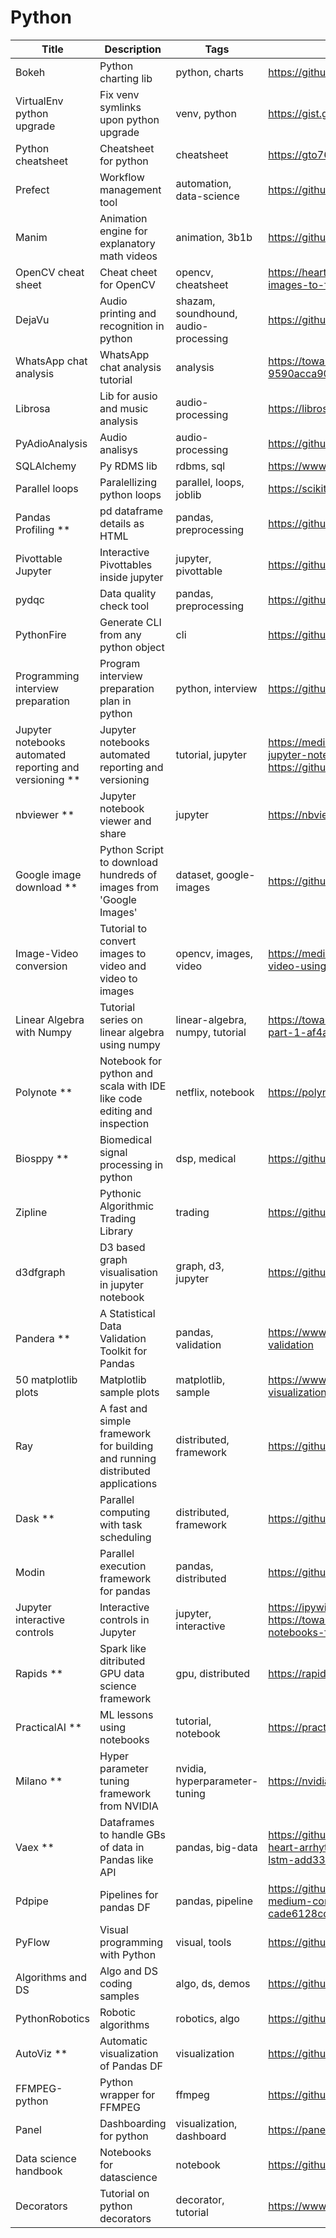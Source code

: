 # Python

Title | Description | Tags | Link
------------ | ------------- | ---------- | --------------
Bokeh | Python charting lib | python, charts | https://github.com/bokeh/bokeh
VirtualEnv python upgrade | Fix venv symlinks upon python upgrade | venv, python | https://gist.github.com/porterjamesj/36051aea629be28bbd6f9f071007b35c
Python cheatsheet | Cheatsheet for python | cheatsheet | https://gto76.github.io/python-cheatsheet/
Prefect | Workflow management tool | automation, data-science | https://github.com/prefecthq/prefect
Manim | Animation engine for explanatory math videos | animation, 3b1b | https://github.com/3b1b/manim
OpenCV cheat sheet | Cheat cheet for OpenCV | opencv, cheatsheet | https://heartbeat.fritz.ai/opencv-python-cheat-sheet-from-importing-images-to-face-detection-52919da36433
DejaVu | Audio printing and recognition in python | shazam, soundhound, audio-processing | https://github.com/worldveil/dejavu
WhatsApp chat analysis | WhatsApp chat analysis tutorial | analysis | https://towardsdatascience.com/build-your-own-whatsapp-chat-analyzer-9590acca9014
Librosa | Lib for ausio and music analysis | audio-processing | https://librosa.github.io/librosa/
PyAdioAnalysis | Audio analisys | audio-processing | https://github.com/tyiannak/pyAudioAnalysis
SQLAlchemy | Py RDMS lib | rdbms, sql | https://www.sqlalchemy.org/
Parallel loops | Paralellizing python loops | parallel, loops, joblib | https://scikit-image.org/docs/dev/user_guide/tutorial_parallelization.html
Pandas Profiling ** | pd dataframe details as HTML | pandas, preprocessing | https://github.com/pandas-profiling/pandas-profiling
Pivottable Jupyter | Interactive Pivottables inside jupyter | jupyter, pivottable | https://github.com/nicolaskruchten/jupyter_pivottablejs
pydqc | Data quality check tool | pandas, preprocessing | https://github.com/SauceCat/pydqc
PythonFire | Generate CLI from any python object | cli | https://github.com/google/python-fire
Programming interview preparation | Program interview preparation plan in python | python, interview | https://github.com/llSourcell/Programming_Interview_Study_Plan
Jupyter notebooks automated reporting and versioning ** | Jupyter notebooks automated reporting and versioning | tutorial, jupyter | https://medium.com/capital-fund-management/automated-reports-with-jupyter-notebooks-using-jupytext-and-papermill-619e60c37330, https://github.com/nteract/papermill
nbviewer ** | Jupyter notebook viewer and share | jupyter | https://nbviewer.jupyter.org/
Google image download ** | Python Script to download hundreds of images from 'Google Images' | dataset, google-images |  https://github.com/hardikvasa/google-images-download
Image-Video conversion | Tutorial to convert images to video and video to images | opencv, images, video | https://medium.com/@iKhushPatel/convert-video-to-images-images-to-video-using-opencv-python-db27a128a481
Linear Algebra with Numpy | Tutorial series on linear algebra using numpy | linear-algebra, numpy, tutorial | https://towardsdatascience.com/linear-algebra-essentials-with-numpy-part-1-af4a867ac5ca
Polynote ** | Notebook for python and scala with IDE like code editing and inspection | netflix, notebook | https://polynote.org/
Biosppy ** | Biomedical signal processing in python | dsp, medical | https://github.com/PIA-Group/BioSPPy
Zipline | Pythonic Algorithmic Trading Library | trading | https://github.com/quantopian/zipline
d3dfgraph | D3 based graph visualisation in jupyter notebook | graph, d3, jupyter | https://github.com/intuitivetextmining/d3fdgraph
Pandera ** | A Statistical Data Validation Toolkit for Pandas | pandas, validation | https://www.pyopensci.org/blog/pandera-python-pandas-dataframe-validation
50 matplotlib plots | Matplotlib sample plots | matplotlib, sample | https://www.machinelearningplus.com/plots/top-50-matplotlib-visualizations-the-master-plots-python/
Ray | A fast and simple framework for building and running distributed applications | distributed, framework | https://github.com/ray-project/ray
Dask ** | Parallel computing with task scheduling | distributed, framework | https://github.com/dask/dask
Modin | Parallel execution framework for pandas | pandas, distributed | https://github.com/modin-project/modin 
Jupyter interactive controls | Interactive controls in Jupyter | jupyter, interactive | https://ipywidgets.readthedocs.io/en/latest/examples/Using%20Interact.html, https://towardsdatascience.com/interactive-controls-for-jupyter-notebooks-f5c94829aee6
Rapids ** | Spark like ditributed GPU data science framework | gpu, distributed | https://rapids.ai/
PracticalAI ** | ML lessons using notebooks | tutorial, notebook | https://practicalai.me/
Milano ** | Hyper parameter tuning framework from NVIDIA | nvidia, hyperparameter-tuning | https://nvidia.github.io/Milano/
Vaex ** | Dataframes to handle GBs of data in Pandas like API | pandas, big-data | https://github.com/vaexio/vaex, https://towardsdatascience.com/detecting-heart-arrhythmias-with-deep-learning-in-keras-with-dense-cnn-and-lstm-add337d9e41f
Pdpipe | Pipelines for pandas DF | pandas, pipeline | https://github.com/shaypal5/pdpipe, https://towardsdatascience.com/https-medium-com-tirthajyoti-build-pipelines-with-pandas-using-pdpipe-cade6128cd31
PyFlow | Visual programming with Python | visual, tools | https://github.com/wonderworks-software/PyFlow
Algorithms and DS | Algo and DS coding samples | algo, ds, demos | https://github.com/MTrajK/coding-problems
PythonRobotics | Robotic algorithms | robotics, algo | https://github.com/AtsushiSakai/PythonRobotics
AutoViz ** | Automatic visualization of Pandas DF | visualization | https://github.com/AutoViML/AutoViz
FFMPEG-python | Python wrapper for FFMPEG | ffmpeg | https://github.com/kkroening/ffmpeg-python
Panel | Dashboarding for python | visualization, dashboard | https://panel.pyviz.org/index.html
Data science handbook | Notebooks for datascience | notebook | https://github.com/jakevdp/PythonDataScienceHandbook
Decorators | Tutorial on python decorators | decorator, tutorial | https://www.datacamp.com/community/tutorials/decorators-python

